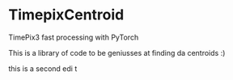 # TimepixCentroid
TimePix3 fast processing with PyTorch

This is a library of code to be geniusses at finding da centroids :)

this is a second edi
 t
